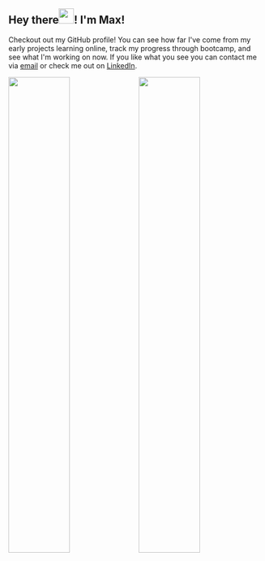  <div>
  <h2>Hey there<img src="https://raw.githubusercontent.com/MartinHeinz/MartinHeinz/master/wave.gif" width="30px">! I'm Max!</h2>
  <p>
    Checkout out my GitHub profile! You can see how far I've come from my early projects learning online, track my progress through bootcamp, and see what I'm working on now. If you like what you see you can contact me via <a href="mailto:maxbrockbank1999@gmail.com">email</a> or check me out on <a href="https://www.linkedin.com/in/max-p-brockbank/">LinkedIn</a>.
  </p>
</div>
<div>
 <img style="display:inline-block" src="https://github-readme-stats.vercel.app/api/?username=MaxBrockbank&bg_color=30,1c1c1b,1c1c1b,52524d,52524d&text_color=13d48d&icon_color=16f5a3&title_color=16f5a3&hide_border=true" width="49%"/>
 <img style="display:inline-block; float:right" src="https://github-readme-stats.vercel.app/api/top-langs/?username=MaxBrockbank&bg_color=30,52524d,52524d,52524d,1c1c1b,1c1c1b&text_color=13d48d&icon_color=16f5a3&title_color=16f5a3&layout=compact&hide_border=true" width="49%"/>
</div>
